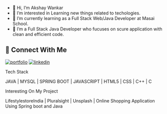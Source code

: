 - 👋 Hi, I’m Akshay Wankar
- 👀 I’m interested in Learning new things related to techologies.
- 🌱 I’m currently learning as a Full Stack Web/Java Developer at Masai School.
- 💞️ I’m a Full Stack Java Developer who fucuses on scure application with clean and efficient code.

## :link: Connect With Me
[![portfolio](https://img.shields.io/badge/my_portfolio-000?style=for-the-badge&logo=ko-fi&logoColor=white)](https://katherinempeterson.com/)
[![linkedin](https://img.shields.io/badge/linkedin-0A66C2?style=for-the-badge&logo=linkedin&logoColor=white)](https://www.linkedin.com/)
<!-- [![twitter](https://img.shields.io/badge/twitter-1DA1F2?style=for-the-badge&logo=twitter&logoColor=white)](https://twitter.com/) -->
Tech Stack 

JAVA | MYSQL | SPRING BOOT | JAVASCRIPT | HTML5 | CSS | C++ | C

Interesting On My Project

LifestylestoreIndia | Pluralsight | Unsplash | Online Shopping Application Using Spring boot and Java

#
<p align="center">
<!-- <img width="48%" src="https://github-readme-stats.vercel.app/api?username=akshaydwankar3&show_icons=true&theme=dark&title_color=ff8000&text_color=ffffff&bg_color=6a6a6a&locale=en&hide_border=true" alt="akshaydwankar3" />
<img width="48%" src="https://github-readme-streak-stats.herokuapp.com/?user=akshaydwankar3&theme=highcontrast&hide_border=true" alt="akshaydwankar3" />
<img width="40%" src="https://github-readme-stats.vercel.app/api/top-langs?username=akshaydwankar3&show_icons=true&theme=dark&title_color=ff8000&text_color=ffffff&bg_color=6a6a6a&locale=en&layout=compact&hide_border=true" alt="akshaydwankar3" />  -->


<!-- - 📫 How to reach me ... -->

<!---
akshaydwankar3/akshaydwankar3 is a ✨ special ✨ repository because its `README.md` (this file) appears on your GitHub profile.
You can click the Preview link to take a look at your changes.
--->

